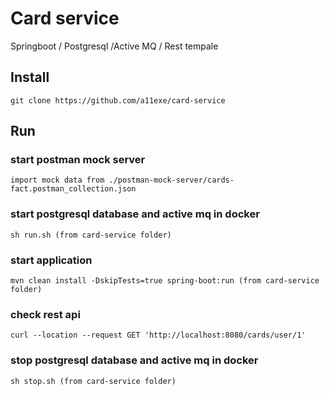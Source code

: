 # Card service
Springboot / Postgresql /Active MQ / Rest tempale

## Install

    git clone https://github.com/a11exe/card-service
    
## Run

### start postman mock server

    import mock data from ./postman-mock-server/cards-fact.postman_collection.json
    
### start postgresql database and active mq in docker

    sh run.sh (from card-service folder)
        
### start application    

    mvn clean install -DskipTests=true spring-boot:run (from card-service folder)
    
### check rest api
    
    curl --location --request GET 'http://localhost:8080/cards/user/1'
    
### stop postgresql database and active mq in docker

    sh stop.sh (from card-service folder)

    